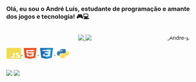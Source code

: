 ### Olá, eu sou o André Luís, estudante de programação e amante dos jogos e tecnologia! 🎮💻 

<div style="display: inline_block"><br>
  <img align="right" alt="Andre-pic" height="150" style="border-radius:50px;"src="https://avatars.githubusercontent.com/u/43660680?s=400&u=ccfef0a1597c774111807dee6c1b0846a4de7b68&v=4">
</div>

<div align="center">
  <a href="https://github.com/andre-haniak">
  <img height="180em" src="https://github-readme-stats.vercel.app/api?username=andre-haniak&show_icons=true&theme=dracula&include_all_commits=true&count_private=true"/>
  <img height="180em" src="https://github-readme-stats.vercel.app/api/top-langs/?username=andre-haniak&layout=compact&langs_count=7&theme=synthwave"/>
</div>
  
<div style="display: inline_block"><br>
 <img align="center" alt="Andre-Js" height="30" width="40" src="https://raw.githubusercontent.com/devicons/devicon/master/icons/javascript/javascript-plain.svg">
 <img align="center" alt="Andre-HTML" height="30" width="40" src="https://raw.githubusercontent.com/devicons/devicon/master/icons/html5/html5-original.svg">
 <img align="center" alt="Andre-CSS" height="30" width="40" src="https://raw.githubusercontent.com/devicons/devicon/master/icons/css3/css3-original.svg">
 <img align="center" alt="Andre-Python" height="30" width="40" src="https://raw.githubusercontent.com/devicons/devicon/master/icons/python/python-original.svg">
</div>

##
  
<div> 
 <a href = "andreluisdantas65@gmail.com"><img src="https://img.shields.io/badge/-Gmail-%23333?style=for-the-badge&logo=gmail&logoColor=white" target="_blank"></a>
 <a href="https://www.linkedin.com/in/andreluisdantas65-45875016a" target="_blank"><img src="https://img.shields.io/badge/-LinkedIn-%230077B5?style=for-the-badge&logo=linkedin&logoColor=white" target="_blank"></a> 
</div>
